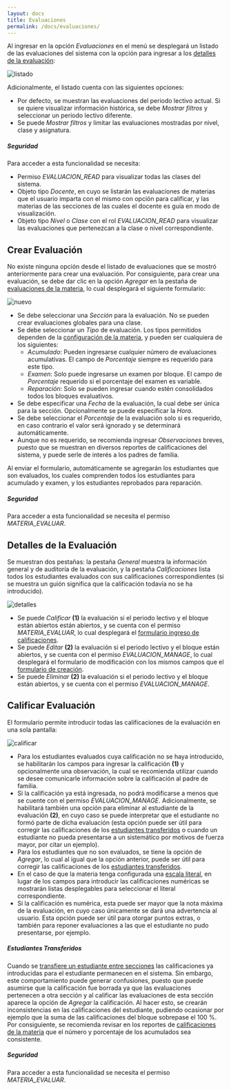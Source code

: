 ```yaml
---
layout: docs
title: Evaluaciones
permalink: /docs/evaluaciones/
---
```


Al ingresar en la opción *Evaluaciones* en el menú se desplegará un listado de las evaluaciones del sistema con la opción para ingresar a
los [detalles de la evaluación](#detalles_de_la_evaluacin):

![listado](/img/docs/evaluaciones_index.png)

Adicionalmente, el listado cuenta con las siguientes opciones:

- Por defecto, se muestran las evaluaciones del periodo lectivo actual. Si se quiere visualizar información histórica, se debe *Mostrar filtros*
  y seleccionar un periodo lectivo diferente.
- Se puede *Mostrar filtros* y limitar las evaluaciones mostradas por nivel, clase y asignatura.

<div class="note info">
  <h5>Seguridad</h5>
  <p>Para acceder a esta funcionalidad se necesita:</p>
  <ul>
    <li>Permiso <i>EVALUACION_READ</i> para visualizar todas las clases del sistema.</li>
    <li>Objeto tipo <i>Docente</i>, en cuyo se listarán las evaluaciones de materias que el usuario imparta con el mismo con opción para calificar,
      y las materias de las secciones de las cuales el docente es guía en modo de visualización.</li>
    <li>Objeto tipo <i>Nivel</i> o <i>Clase</i> con el rol <i>EVALUACION_READ</i> para visualizar las evaluaciones que pertenezcan a la clase o 
      nivel correspondiente.</li>
  </ul>
</div>

## Crear Evaluación

No existe ninguna opción desde el listado de evaluaciones que se mostró anteriormente para crear una evaluación. Por consiguiente, 
para crear una evaluación, se debe dar clic en la opción *Agregar* en la pestaña de [evaluaciones de la materia](/docs/materias/#evaluaciones),
lo cual desplegará el siguiente formulario:

![nuevo](/img/docs/evaluaciones_new.png)

- Se debe seleccionar una *Sección* para la evaluación. No se pueden crear evaluaciones globales para una clase.
- Se debe seleccionar un *Tipo* de evaluación. Los tipos permitidos dependen de la [configuración de la materia](/docs/materias/#configuraciones_de_la_materia),
  y pueden ser cualquiera de los siguientes:
  - *Acumulado*: Pueden ingresarse cualquier número de evaluaciones acumulativas. El campo de *Porcentaje* siempre es requerido para este tipo.
  - *Examen*: Solo puede ingresarse un examen por bloque. El campo de *Porcentaje* requerido si el porcentaje del examen es variable.
  - *Reparación*: Solo se pueden ingresar cuando estén consolidados todos los bloques evaluativos.
- Se debe especificar una *Fecha* de la evaluación, la cual debe ser única para la sección. Opcionalmente se puede especificar la *Hora*.
- Se debe seleccionar el *Porcentaje* de la evaluación solo si es requerido, en caso contrario el valor será ignorado y se determinará automáticamente.
- Aunque no es requerido, se recomienda ingresar *Observaciones* breves, puesto que se muestran en diversos reportes de calificaciones del sistema,
  y puede serle de interés a los padres de familia.

Al enviar el formulario, automáticamente se agregarán los estudiantes que son evaluados, los cuales comprenden todos los estudiantes para acumulado y examen, y 
los estudiantes reprobados para reparación.

<div class="note info">
  <h5>Seguridad</h5>
  <p>Para acceder a esta funcionalidad se necesita el permiso <i>MATERIA_EVALUAR</i>.</p>
</div>

## Detalles de la Evaluación

Se muestran dos pestañas: la pestaña *General* muestra la información general y de auditoría de la evaluación, y la pestaña *Calificaciones* lista
todos los estudiantes evaluados con sus calificaciones correspondientes (si se muestra un guión significa que la calificación todavía no se ha introducido).

![detalles](/img/docs/evaluaciones_show.png)

- Se puede *Calificar* **(1)** la evaluación si el periodo lectivo y el bloque están abiertos están abiertos, y se cuenta con el permiso *MATERIA_EVALUAR*, lo cual desplegará
  el [formulario ingreso de calificaciones](#calificar_evaluacin).
- Se puede *Editar* **(2)** la evaluación si el periodo lectivo y el bloque están abiertos, y se cuenta con el permiso *EVALUACION_MANAGE*, lo cual desplegará 
  el formulario de modificación con los mismos campos que el [formulario de creación](#crear_evaluacin).
- Se puede *Eliminar* **(2)** la evaluación si el periodo lectivo y el bloque están abiertos, y se cuenta con el permiso *EVALUACION_MANAGE*.

## Calificar Evaluación

El formulario permite introducir todas las calificaciones de la evaluación en una sola pantalla:

![calificar](/img/docs/evaluaciones_calificar.png)

- Para los estudiantes evaluados cuya calificación no se haya introducido, se habilitarán los campos para ingresar la calificación **(1)** y opcionalmente
  una observación, la cual se recomienda utilizar cuando se desee comunicarle información sobre la calificación al padre de familia.
- Si la calificación ya está ingresada, no podrá modificarse a menos que se cuente con el permiso *EVALUACION_MANAGE*. Adicionalmente, se habilitará también
  una opción para eliminar al estudiante de la evaluación **(2)**, en cuyo caso se puede interpretar que el estudiante no formó parte de dicha evaluación (esta opción
  puede ser útil para corregir las calificaciones de los [estudiantes transferidos](/docs/estudiantes/#acadmico) o cuando un estudiante no pueda presentarse
  a un sistemático por motivos de fuerza mayor, por citar un ejemplo).
- Para los estudiantes que no son evaluados, se tiene la opción de *Agregar*, lo cual al igual que la opción anterior, puede ser útil para corregir
  las calificaciones de los [estudiantes transferidos](/docs/estudiantes/#acadmico).
- En el caso de que la materia tenga configurada una [escala literal](/docs/materias/#configuraciones_de_la_materia), en lugar de los campos para introducir
  las calificaciones numéricas se mostrarán listas desplegables para seleccionar el literal correspondiente.
- Si la calificación es numérica, esta puede ser mayor que la nota máxima de la evaluación, en cuyo caso únicamente se dará una advertencia al usuario. Esta opción puede
  ser útil para otorgar puntos extras, o también para reponer evaluaciones a las que el estudiante no pudo presentarse, por ejemplo.

<div class="note warning">
  <h5>Estudiantes Transferidos</h5>
  <p>Cuando se <a href="/docs/estudiantes/#acadmico">transfiere un estudiante entre secciones</a> las calificaciones ya introducidas para el estudiante
    permanecen en el sistema. Sin embargo, este comportamiento puede generar confusiones, puesto que puede asumirse que la calificación fue borrada ya que las 
    evaluaciones pertenecen a otra sección y al calificar las evaluaciones de esta sección aparece la opción de <i>Agregar</i> la calificación. Al hacer esto,
    se crearán inconsistencias en las calificaciones del estudiante, pudiendo ocasionar por ejemplo que la suma de las calificaciones del bloque
    sobrepase el 100 %. Por consiguiente, se recomienda revisar en los reportes de <a href="/docs/materias/#calificaciones">calificaciones de la materia</a>
    que el número y porcentaje de los acumulados sea consistente.</p>
</div>

<div class="note info">
  <h5>Seguridad</h5>
  <p>Para acceder a esta funcionalidad se necesita el permiso <i>MATERIA_EVALUAR</i>.</p>
</div>
